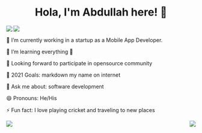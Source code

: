 <h1 align="center">Hola, I'm Abdullah here! 👋 </h1>
<img align="left"  src="https://camo.githubusercontent.com/ec3dd3ba7e307ec55df3105c916f41f328665f8bd07319dbf7de203dbc3c71c2/68747470733a2f2f6b6f6d617265762e636f6d2f67687076632f3f757365726e616d653d69616d706177616e266c6162656c3d566965777326636f6c6f723d626c7565267374796c653d706c6173746963">

<img align="center" src="https://akonitechnologies.co.uk/assets/img/rest/coding.gif">





<p >🔭 I’m currently working in a startup as a Mobile App Developer.</p>
<p >🌱 I’m learning everything 🤣</p>
<p >👯 Looking forward to participate in opensource community</p>
<p >🥅 2021 Goals: markdown my name on internet</p>
<p >💬 Ask me about: software development</p>
<p >😄 Pronouns: He/His</p>
<p >⚡ Fun fact: I love playing cricket and traveling to new places</p>
               
<img align="right"  src="https://media4.giphy.com/media/gh0RRgkTXedvF0pDc0/200.gif">

<img align="left" src="https://github-readme-stats.vercel.app/api?username=rajput-abdullah&&show_icons=true&title_color=ffffff&icon_color=bb2acf&text_color=daf7dc&bg_color=151515">
